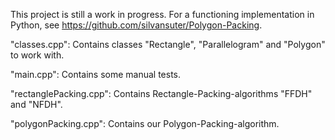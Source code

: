 This project is still a work in progress. For a functioning implementation in Python, see https://github.com/silvansuter/Polygon-Packing.

"classes.cpp": Contains classes "Rectangle", "Parallelogram" and "Polygon" to work with.

"main.cpp": Contains some manual tests.

"rectanglePacking.cpp": Contains Rectangle-Packing-algorithms "FFDH" and "NFDH".

"polygonPacking.cpp": Contains our Polygon-Packing-algorithm.